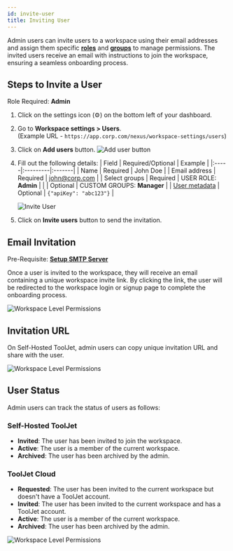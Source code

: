 ```yaml
---
id: invite-user
title: Inviting User
---
```


Admin users can invite users to a workspace using their email addresses and assign them specific **[roles](#)** and **[groups](#)** to manage permissions. The invited users receive an email with instructions to join the workspace, ensuring a seamless onboarding process.

## Steps to Invite a User

Role Required: **Admin** <br/>

1. Click on the settings icon (⚙️) on the bottom left of your dashboard.

2. Go to **Workspace settings > Users**. <br/> 
    (Example URL - `https://app.corp.com/nexus/workspace-settings/users`)

3. Click on **Add users** button.
    <img className="screenshot-full" src="/img/user-management/onboard-user/invite-user/add-user.png" alt="Add user button" />

4. Fill out the following details:
    | Field | Required/Optional | Example |
    |:-----|:---------|:-------|
    | Name | Required | John Doe |
    | Email address | Required | john@corp.com |
    | Select groups | Required | USER ROLE: **Admin** |
    | | Optional | CUSTOM GROUPS: **Manager** |
    | [User metadata](#) | Optional | `{"apiKey": "abc123"}` |

    <img className="screenshot-full" src="/img/user-management/onboard-user/invite-user/user-details.png" alt="Invite User" />

5. Click on **Invite users** button to send the invitation.
    

## Email Invitation

Pre-Requisite: **[Setup SMTP Server](/docs/tj-setup/smtp-setup/configuration)**

Once a user is invited to the workspace, they will receive an email containing a unique workspace invite link. By clicking the link, the user will be redirected to the workspace login or signup page to complete the onboarding process. 

<img className="screenshot-full" src="/img/user-management/onboard-user/invite-user/email.png" alt="Workspace Level Permissions" />

## Invitation URL 

On Self-Hosted ToolJet, admin users can copy unique invitation URL and share with the user.

<img className="screenshot-full" src="/img/user-management/onboard-user/invite-user/copy-link.png" alt="Workspace Level Permissions" />

## User Status

Admin users can track the status of users as follows:

### Self-Hosted ToolJet

- **Invited**: The user has been invited to join the workspace.
- **Active**: The user is a member of the current workspace.
- **Archived**: The user has been archived by the admin.

### ToolJet Cloud

- **Requested**: The user has been invited to the current workspace but doesn't have a ToolJet account.
- **Invited**: The user has been invited to the current workspace and has a ToolJet account.
- **Active**: The user is a member of the current workspace.
- **Archived**: The user has been archived by the admin.

<img className="screenshot-full" src="/img/user-management/onboard-user/invite-user/user-status.png" alt="Workspace Level Permissions" />

